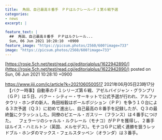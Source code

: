 ```yaml
---
title:  角田、自己最高８番手　ＰＰはルクレール—Ｆ１第６戦予選  
categories:
- news
excerpt: |
  
feature_text: |
  ##  角田、自己最高８番手　ＰＰはルクレール...
  Sun, 06 Jun 2021 10:28:10  +0900
feature_image: "https://picsum.photos/2560/600?image=733"
image: "https://picsum.photos/2560/600?image=733"
---
```


[https://rosie.5ch.net/test/read.cgi/editorialplus/1622942890/](https://rosie.5ch.net/test/read.cgi/editorialplus/1622942890/)
posted on Sun, 06 Jun 2021 10:28:10  +0900

<!--more-->

https://www.jiji.com/jc/article?k=2021060500517 2021年06月05日23時17分 　【バクー時事】自動車のＦ１シリーズ第６戦、アゼルバイジャン・グランプリ（ＧＰ）は５日、バクー・シティー・サーキットで公式予選が行われ、アルファタウリ・ホンダの新人、角田裕毅はポールポジション（ＰＰ）を争う１０台による３次予選（Ｑ３）に初めて進出し、自己最高の８番手を記録したが、Ｑ３の最終盤にクラッシュした。同僚のピエール・ガスリー（フランス）は４番手につけた。 　フェラーリのシャルル・ルクレール（モナコ）がＰＰを獲得し、２番手はルイス・ハミルトン（英国、メルセデス）。モナコＧＰに続く連勝を狙うレッドブル・ホンダのマックス・フェルスタッペン（オランダ）は３番手。
